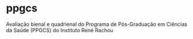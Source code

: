 # ppgcs
Avaliação bienal e quadrienal do Programa de Pós-Graduação em Ciências da Saúde (PPGCS) do Instituto René Rachou
